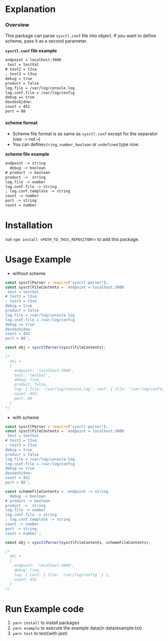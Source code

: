 # Explanation

### Overview

This package can parse `sysctl.conf` file into object.
If you want to define scheme, pass it as a second parameter.

**`sysctl.conf` file example**

```example.txt
endpoint = localhost:3000
 test = testVal
# test2 = t2va
; test3 = t3va
debug = true
product = false
log.file = /var/log/console.log
log.conf.file = /var/log/config
debug == true
dasdasbjdnw:
count = 452
port = 80
```

#### scheme format

- Scheme file format is as same as `sysctl.conf` except for the separator (use `->` not `=`)
- You can define`string`, `number`, `boolean` or `undefined` type now.

**scheme file example**

```scheme.txt
endpoint -> string
  debug -> boolean
# product -> boolean
product ->  string
log.file -> number
log.conf.file -> string
; log.conf.template -> string
count -> number
port -> string
count = number
```

# Installation

run `npm install <PATH_TO_THIS_REPOSITORY>` to add this package.

# Usage Example

- without scheme

```js
const sysctlParser = require("sysctl-parser");
const sysctlFileContents = `endpoint = localhost:3000
 test = testVal
# test2 = t2va
; test3 = t3va
debug = true
product = false
log.file = /var/log/console.log
log.conf.file = /var/log/config
debug == true
dasdasbjdnw:
count = 452
port = 80`;

const obj = sysctlParser(sysctlFileContents);

/* 
  obj = 
  {
    endpoint: 'localhost:3000',
    test: 'testVal',
    debug: true,
    product: false,
    log: { file: '/var/log/console.log', conf: { file: '/var/log/config' } },
    count: 452,
    port: 80
  }
*/
```

- with scheme

```js
const sysctlParser = require("sysctl-parser");
const sysctlFileContents = `endpoint = localhost:3000
 test = testVal
# test2 = t2va
; test3 = t3va
debug = true
product = false
log.file = /var/log/console.log
log.conf.file = /var/log/config
debug == true
dasdasbjdnw:
count = 452
port = 80`;

const schemeFileContents = `endpoint -> string
  debug -> boolean
# product -> boolean
product ->  string
log.file -> number
log.conf.file -> string
; log.conf.template -> string
count -> number
port -> string
count = number`;

const obj = sysctlParser(sysctlFileContents, schemeFileContents);

/* 
  obj = 
  {
    endpoint: 'localhost:3000',
    debug: true,
    log: { conf: { file: '/var/log/config' } },
    count: 452
  }
*/
```

# Run Example code

1. `yarn install` to install packages
1. `yarn example` to execute the example data(in data/example.txt)
1. `yarn test` to test(with jest)

